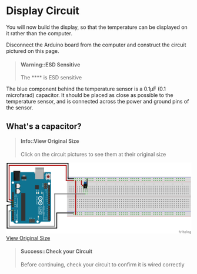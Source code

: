 # Display Circuit

You will now build the display, so that the temperature can be displayed on it rather than the computer.

Disconnect the Arduino board from the computer and construct the circuit pictured on this page.

> #### Warning::ESD Sensitive
> The **** is ESD sensitive

The blue component behind the temperature sensor is a 0.1&micro;F (0.1 microfarad) capacitor. It should be placed as close as possible to the temperature sensor, and is connected across the power and ground pins of the sensor.

## What's a capacitor?

> #### Info::View Original Size
> Click on the circuit pictures to see them at their original size

![](/assets/temperature_sensor_breadboard.png)
[View Original Size](/assets/temperature_sensor_breadboard.png)

> #### Success::Check your Circuit
> Before continuing, check your circuit to confirm it is wired correctly
